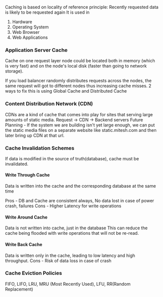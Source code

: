 Caching is based on locality of reference principle: Recently requested data is likely to be requested again
It is used in
1. Hardware
2. Operating System
3. Web Browser
4. Web Applications

### Application Server Cache
Cache on one request layer node could be located both in memory (which is very fast) and on the node's local disk 
(faster than going to network storage).

If you load balancer randomly distributes requests across the nodes, the same request will got to different nodes thus increasing cache misses.
2 ways to fix this is using Global Cache and Distributed Cache

### Content Distribution Network (CDN)
CDNs are a kind of cache that comes into play for sites that serving large amounts of static media.
Request -> CDN -> Backend servers
Future Planning - If the system we are building isn't yet large enough, we can put the static media files on a separate website
like static.mitesh.com and then later bring up CDN at that url.

### Cache Invalidation Schemes
If data is modified in the source of truth(database), cache must be invalidated.

#### Write Through Cache
Data is written into the cache and the corresponding database at the same time

Pros - DB and Cache are consistent always, No data lost in case of power crash, failures
Cons - Higher Latency for write operations

#### Write Around Cache
Data is not written into cache, just in the database
This can reduce the cache being flooded with write operations that will not be re-read.

#### Write Back Cache
Data is written only in the cache, leading to low latency and high throughput.
Cons - Risk of data loss in case of crash

### Cache Eviction Policies
FIFO, LIFO, LRU, MRU (Most Recently Used), LFU, RR(Random Replacement)

